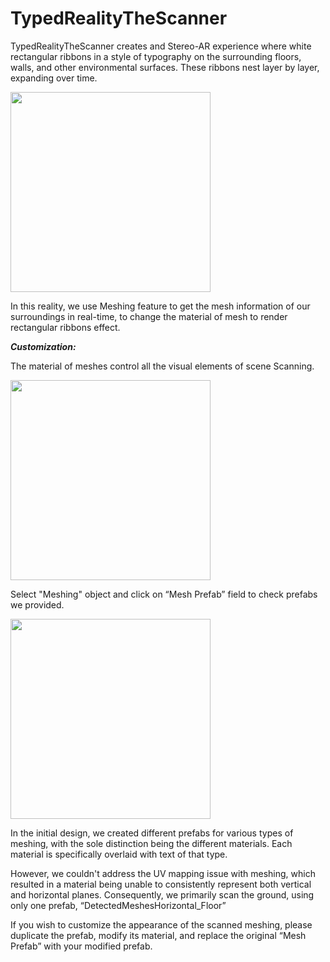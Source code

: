 # TypedRealityTheScanner

TypedRealityTheScanner creates and Stereo-AR experience where  white rectangular ribbons in a style of typography on the surrounding floors, walls, and other environmental surfaces. These ribbons nest layer by layer, expanding over time.

<img src="Documentation~/images/scanner.avif" width="320" />


In this reality, we use Meshing feature to get the mesh information of our surroundings in real-time, to change the material of mesh to render rectangular ribbons effect.

***Customization:***

The material of meshes control all the visual elements of scene Scanning. 

<img src="Documentation~/images/scanner01.png" width="320" />

Select "Meshing" object and click on “Mesh Prefab” field to check prefabs we provided.

<img src="Documentation~/images/scanner02.png" width="320" />

In the initial design, we created different prefabs for various types of meshing, with the sole distinction being the different materials. Each material is specifically overlaid with text of that type.

However, we couldn't address the UV mapping issue with meshing, which resulted in a material being unable to consistently represent both vertical and horizontal planes. Consequently, we primarily scan the ground, using only one prefab, “DetectedMeshesHorizontal_Floor”

If you wish to customize the appearance of the scanned meshing, please duplicate the prefab, modify its material, and replace the original “Mesh Prefab” with your modified prefab.
